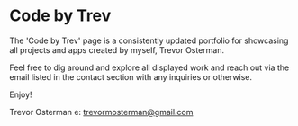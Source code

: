 # Code by Trev
The 'Code by Trev' page is a consistently updated portfolio for showcasing all projects and apps created by myself, Trevor Osterman.

Feel free to dig around and explore all displayed work and reach out via the email listed in the contact section with any inquiries or otherwise.

Enjoy!

Trevor Osterman
e: trevormosterman@gmail.com
